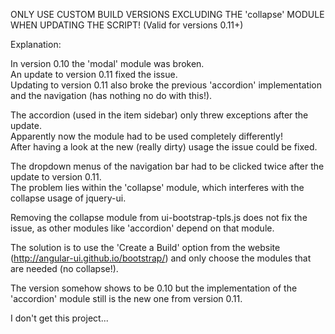 ONLY USE CUSTOM BUILD VERSIONS EXCLUDING THE 'collapse' MODULE WHEN UPDATING THE SCRIPT! (Valid for versions 0.11+)  

Explanation:  

In version 0.10 the 'modal' module was broken.  
An update to version 0.11 fixed the issue.  
Updating to version 0.11 also broke the previous 'accordion' implementation and the navigation (has nothing no do with this!).  
  
The accordion (used in the item sidebar) only threw exceptions after the update.  
Apparently now the module had to be used completely differently!  
After having a look at the new (really dirty) usage the issue could be fixed.  
  
The dropdown menus of the navigation bar had to be clicked twice after the update to version 0.11.  
The problem lies within the 'collapse' module, which interferes with the collapse usage of jquery-ui.  
  
Removing the collapse module from ui-bootstrap-tpls.js does not fix the issue, as other modules like 'accordion' depend on that module.  
  
The solution is to use the 'Create a Build' option from the website (http://angular-ui.github.io/bootstrap/) and only choose the modules that are needed (no collapse!).  
  
The version somehow shows to be 0.10 but the implementation of the 'accordion' module still is the new one from version 0.11.  

I don't get this project...  
